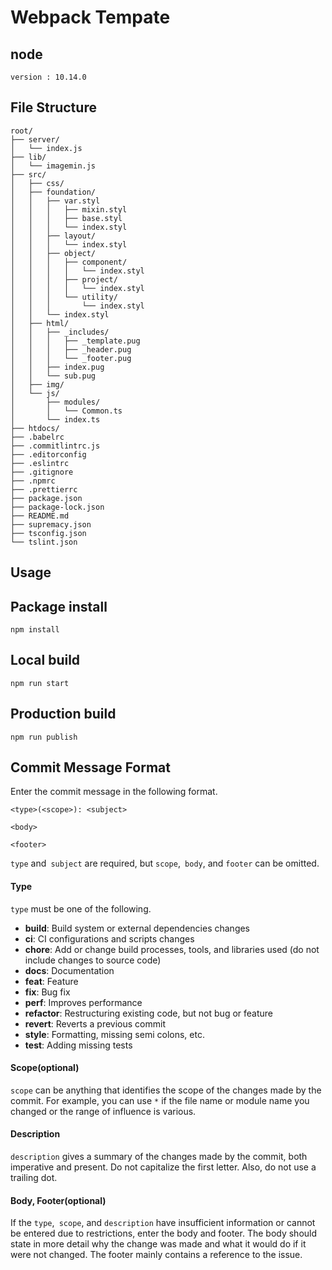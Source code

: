 # Webpack Tempate

## node

```
version : 10.14.0
```

## File Structure

```
root/
├── server/
│	└── index.js
├── lib/
│	└── imagemin.js
├── src/
│	├── css/
│  	├── foundation/
│  	│	├── var.styl
│  	│ 	│	├── mixin.styl
│  	│ 	│	├── base.styl
│  	│  	│	└── index.styl
│  	│  	├── layout/
│  	│  	│	└── index.styl
│  	│  	├── object/
│  	│  	│	├── component/
│  	│  	│	│	└── index.styl
│  	│  	│	├── project/
│  	│  	│	│	└── index.styl
│  	│  	│	└── utility/
│  	│  	│		└── index.styl
│  	│  	└── index.styl
│	├── html/
│  	│	├── _includes/
│  	│  	│	├── _template.pug
│  	│  	│  	├── _header.pug
│  	│  	│  	└── _footer.pug
│  	│  	├── index.pug
│  	│  	└── sub.pug
│	├── img/
│	└── js/
│  		├── modules/
│  	 	│	└── Common.ts
│  	  	└── index.ts
├── htdocs/
├── .babelrc
├── .commitlintrc.js
├── .editorconfig
├── .eslintrc
├── .gitignore
├── .npmrc
├── .prettierrc
├── package.json
├── package-lock.json
├── README.md
├── supremacy.json
├── tsconfig.json
└── tslint.json
```

## Usage

## Package install

```
npm install
```

## Local build

```
npm run start
```

## Production build

```
npm run publish
```

## Commit Message Format
Enter the commit message in the following format.

```
<type>(<scope>): <subject>

<body>

<footer>
```
`type` and` subject` are required, but `scope`,` body`, and `footer` can be omitted.

#### Type

`type` must be one of the following.

* **build**: Build system or external dependencies changes
* **ci**: CI configurations and scripts changes
* **chore**: Add or change build processes, tools, and libraries used (do not include changes to source code)
* **docs**: Documentation
* **feat**: Feature
* **fix**: Bug fix
* **perf**: Improves performance
* **refactor**: Restructuring existing code, but not bug or feature
* **revert**: Reverts a previous commit
* **style**: Formatting, missing semi colons, etc.
* **test**: Adding missing tests

#### Scope(optional)

`scope` can be anything that identifies the scope of the changes made by the commit.
For example, you can use `*` if the file name or module name you changed or the range of influence is various.

#### Description

`description` gives a summary of the changes made by the commit, both imperative and present.
Do not capitalize the first letter. Also, do not use a trailing dot.

#### Body, Footer(optional)

If the `type`,` scope`, and `description` have insufficient information or cannot be entered due to restrictions, enter the body and footer.
The body should state in more detail why the change was made and what it would do if it were not changed.
The footer mainly contains a reference to the issue.
